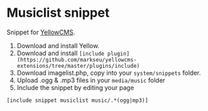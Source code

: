 # Musiclist snippet

Snippet for [YellowCMS](https://github.com/markseu/yellowcms). 


1. Download and install Yellow.
2. Download and install `[include plugin](https://github.com/markseu/yellowcms-extensions/tree/master/plugins/include)`
3. Download imagelist.php, copy into your `system/snippets` folder.
4. Upload .ogg & .mp3 files in your `media/music` folder
5. Include the snippet by editing your page

`[include snippet musiclist music/.*(ogg|mp3)]`
